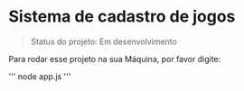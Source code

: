 <h1>Sistema de cadastro de jogos </h1>

> Status do projeto: Em desenvolvimento

Para rodar esse projeto na sua Máquina, por favor digite: 

'''
node app.js
'''


